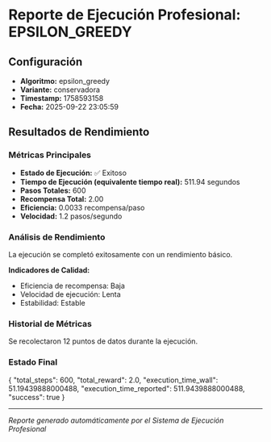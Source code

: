# Reporte de Ejecución Profesional: EPSILON_GREEDY

## Configuración
- **Algoritmo:** epsilon_greedy
- **Variante:** conservadora
- **Timestamp:** 1758593158
- **Fecha:** 2025-09-22 23:05:59

## Resultados de Rendimiento

### Métricas Principales
- **Estado de Ejecución:** ✅ Exitoso
- **Tiempo de Ejecución (equivalente tiempo real):** 511.94 segundos
- **Pasos Totales:** 600
- **Recompensa Total:** 2.00
- **Eficiencia:** 0.0033 recompensa/paso
- **Velocidad:** 1.2 pasos/segundo

### Análisis de Rendimiento

La ejecución se completó exitosamente con un rendimiento básico.

**Indicadores de Calidad:**
- Eficiencia de recompensa: Baja
- Velocidad de ejecución: Lenta
- Estabilidad: Estable


### Historial de Métricas
Se recolectaron 12 puntos de datos durante la ejecución.

### Estado Final
{
  "total_steps": 600,
  "total_reward": 2.0,
  "execution_time_wall": 51.19439888000488,
  "execution_time_reported": 511.9439888000488,
  "success": true
}

---
*Reporte generado automáticamente por el Sistema de Ejecución Profesional*

